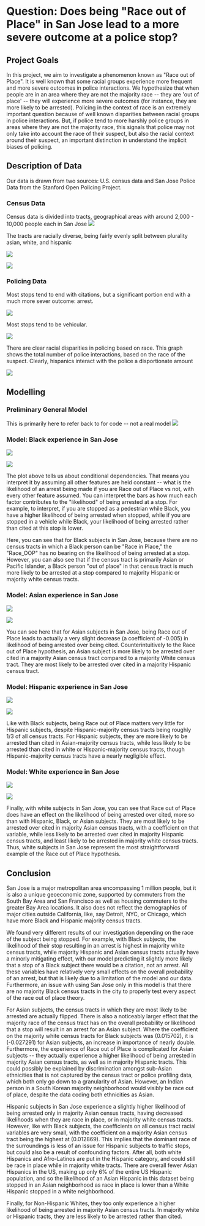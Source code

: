 # Question: Does being "Race out of Place" in San Jose lead to a more severe outcome at a police stop? 

## Project Goals
In this project, we aim to investigate a phenomenon known as "Race out of Place". It is well known that some racial groups experience more frequent and more severe outcomes in police interactions. We hypothesize that when people are in an area where they are not the majority race -- they are 'out of place' -- they will experience more severe outcomes (for instance, they are more likely to be arrested). Policing in the context of race is an extremely important question because of well known disparities between racial groups in police interactions. But, if police tend to more harshly police groups in areas where they are not the majority race, this signals that police may not only take into account the race of their suspect, but also the racial context around their suspect, an important distinction in understand the implicit biases of policing.

## Description of Data
Our data is drawn from two sources: U.S. census data and San Jose Police Data from the Stanford Open Policing Project.

### Census Data
Census data is divided into tracts, geographical areas with around 2,000 - 10,000 people each in San Jose
![](sj-cencus-by-pop.png)

The tracts are racially diverse, being fairly evenly split between plurality asian, white, and hispanic

![](sj-most-common-geo.png)

![](sj-most-common-race.png)

### Policing Data
Most stops tend to end with citations, but a significant portion end with a much more sever outcome: arrest.

![](sj-outcomes.png)

Most stops tend to be vehicular.

![](sj-stops-by-race-tbl.png)

There are clear racial disparities in policing based on race. This graph shows the total number of police interactions, based on the race of the suspect. Clearly, hispanics interact with the police a disportionate amount

![](sj-stops-by-race.png)

## Modelling

### Preliminary General Model
This is primarily here to refer back to for code -- not a real model
![](general-feature-model.png)

### Model: Black experience in San Jose
![](feature-coef-black.png)

![](feature-model-black.png)

The plot above tells us about conditional dependencies. That means you interpret it by assuming all other features are held constant -- what is the likelihood of an arrest being made if you are Race out of Place vs not, with every other feature assumed. You can interpret the bars as how much each factor contributes to the "likelihood" of being arrested at a stop. For example, to interpret, if you are stopped as a pedestrian while Black, you have a higher likelihood of being arrested when stopped, while if you are stopped in a vehicle while Black, your likelihood of being arrested rather than cited at this stop is lower.

Here, you can see that for Black subjects in San Jose, because there are no census tracts in which a Black person can be "Race in Place," the "Race_OOP" has no bearing on the likelihood of being arrested at a stop. However, you can also see that if the census tract is primarily Asian or Pacific Islander, a Black person "out of place" in that census tract is much more likely to be arrested at a stop compared to majority Hispanic or majority white census tracts.

### Model: Asian experience in San Jose
![](feature-coef-asian.png)

![](feature-model-asian.png)

You can see here that for Asian subjects in San Jose, being Race out of Place leads to actually a very slight decrease (a coefficient of -0.005) in likelihood of being arrested over being cited. Counterintuitively to the Race out of Place hypothesis, an Asian subject is more likely to be arrested over cited in a majority Asian census tract compared to a majority White census tract. They are most likely to be arrested over cited in a majority Hispanic census tract.

### Model: Hispanic experience in San Jose
![](feature-coef-hispanic.png)

![](feature-model-hispanic.png)

Like with Black subjects, being Race out of Place matters very little for Hispanic subjects, despite Hispanic-majority census tracts being roughly 1/3 of all census tracts. For Hispanic subjects, they are more likely to be arrested than cited in Asian-majority census tracts, while less likely to be arrested than cited in white or Hispanic-majority census tracts, though Hispanic-majority census tracts have a nearly negligible effect.

### Model: White experience in San Jose
![](feature-coef-white.png)

![](feature-model-white.png)

Finally, with white subjects in San Jose, you can see that Race out of Place does have an effect on the likelihood of being arrested over cited, more so than with Hispanic, Black, or Asian subjects. They are most likely to be arrested over cited in majority Asian census tracts, with a coefficient on that variable, while less likely to be arrested over cited in majority Hispanic census tracts, and least likely to be arrested in majority white census tracts. Thus, white subjects in San Jose represent the most straightforward example of the Race out of Place hypothesis.

## Conclusion
San Jose is a major metropolitan area encompassing 1 million people, but it is also a unique geoeconomic zone, supported by commuters from the South Bay Area and San Francisco as well as housing commuters to the greater Bay Area locations. It also does not reflect the demographics of major cities outside California, like, say Detroit, NYC, or Chicago, which have more Black and Hispanic majority census tracts.

We found very different results of our investigation depending on the race of the subject being stopped. For example, with Black subjects, the likelihood of their stop resulting in an arrest is highest in majority white census tracts, while majority Hispanic and Asian census tracts actually have a minorly mitigating effect, with our model predicting it slightly more likely that a stop of a Black subject there would be a citation, not an arrest. All these variables have relatively very small effects on the overall probability of an arrest, but that is likely due to a limitation of the model and our data. Furthermore, an issue with using San Jose only in this model is that there are no majority Black census tracts in the city to properly test every aspect of the race out of place theory.

For Asian subjects, the census tracts in which they are most likely to be arrested are actually flipped. There is also a noticeably larger effect that the majority race of the census tract has on the overall probability or likelihood that a stop will result in an arrest for an Asian subject. Where the coefficient on the majority white census tracts for Black subjects was (0.015702), it is (-0.027291) for Asian subjects, an increase in importance of nearly double. Furthermore, the experience of Race out of Place is complicated for Asian subjects -- they actually experience a higher likelihood of being arrested in majority Asian census tracts, as well as in majority Hispanic tracts. This could possibly be explained by discrimination amongst sub-Asian ethnicities that is not captured by the census tract or police profiling data, which both only go down to a granularity of Asian. However, an Indian person in a South Korean majority neighborhood would visibly be race out of place, despite the data coding both ethnicities as Asian.

Hispanic subjects in San Jose experience a slightly higher likelihood of being arrested only in majority Asian census tracts, having decreased likelihoods when they are race in place, or in majority white census tracts. However, like with Black subjects, the coefficients on all census tract racial variables are very small, with the coefficient on a majority Asian census tract being the highest at (0.012869). This implies that the dominant race of the surroundings is less of an issue for Hispanic subjects to traffic stops, but could also be a result of confounding factors. After all, both white Hispanics and Afro-Latinos are put in the Hispanic category, and could still be race in place while in majority white tracts. There are overall fewer Asian Hispanics in the US, making up only 6% of the entire US Hispanic population, and so the likelihood of an Asian Hispanic in this dataset being stopped in an Asian neighborhood as race in place is lower than a White Hispanic stopped in a white neighborhood.

Finally, for Non-Hispanic Whites, they too only experience a higher likelihood of being arrested in majority Asian census tracts. In majority white or Hispanic tracts, they are less likely to be arrested rather than cited.

